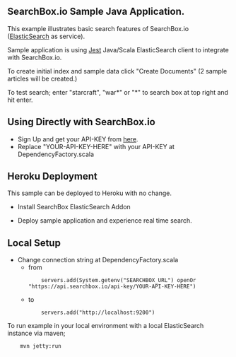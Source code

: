 ## SearchBox.io Sample Java Application.

This example illustrates basic search features of SearchBox.io ([ElasticSearch](http://www.elasticsearch.org) as service).

Sample application is using [Jest](https://github.com/searchbox-io/Jest) Java/Scala ElasticSearch client to integrate with SearchBox.io.

To create initial index and sample data click "Create Documents" (2 sample articles will be created.)

To test search; enter "starcraft", "war*" or "*" to search box at top right and hit enter.

## Using Directly with SearchBox.io

* Sign Up and get your API-KEY from [here](https://searchbox.io/users/sign_up).
* Replace "YOUR-API-KEY-HERE" with your API-KEY at DependencyFactory.scala


## Heroku Deployment

This sample can be deployed to Heroku with no change.

* Install SearchBox ElasticSearch Addon

* Deploy sample application and experience real time search.


## Local Setup

* Change connection string at DependencyFactory.scala
    * from
        ```
            servers.add(System.getenv("SEARCHBOX_URL") openOr "https://api.searchbox.io/api-key/YOUR-API-KEY-HERE")
        ```
    * to
        ```
            servers.add("http://localhost:9200")
        ```

To run example in your local environment with a local ElasticSearch instance via maven;

```
    mvn jetty:run
```